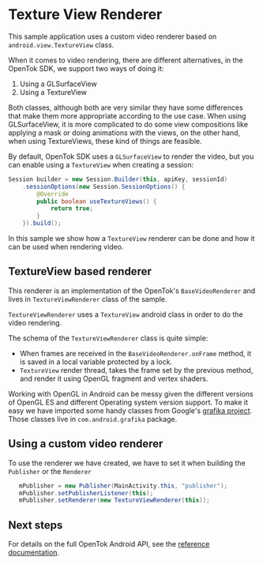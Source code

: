 # Texture View Renderer

This sample application uses a custom video renderer based on `android.view.TextureView` class.

When it comes to video rendering, there are different alternatives, in the OpenTok SDK, we support two ways of doing it:

1. Using a GLSurfaceView
2. Using a TextureView

Both classes, although both are very similar they have some differences that make them more appropriate according to the use case.
When using GLSurfaceView, it is more complicated to do some view compositions like applying a mask or doing animations with the views, 
on the other hand, when using TextureViews, these kind of things are feasible.

By default, OpenTok SDK uses a `GLSurfaceView` to render the video, but you can enable using a `TextureView` when creating a session:

```java
Session builder = new Session.Builder(this, apiKey, sessionId)
    .sessionOptions(new Session.SessionOptions() {
        @Override
        public boolean useTextureViews() {
            return true;
        }
    }).build();
``` 

In this sample we show how a `TextureView` renderer can be done and how it can be used when rendering video.

## TextureView based renderer

This renderer is an implementation of the OpenTok's `BaseVideoRenderer` and lives in `TextureViewRenderer` class of the sample.

`TextureViewRenderer` uses a `TextureView` android class in order to do the video rendering.

The schema of the `TextureViewRenderer` class is quite simple:
- When frames are received in the `BaseVideoRenderer.onFrame` method, it is saved in a local variable protected by a lock.
- `TextureView` render thread, takes the frame set by the previous method, and render it using OpenGL fragment and vertex shaders.

Working with OpenGL in Android can be messy given the different versions of OpenGL ES and different Operating system version support.
To make it easy we have imported some handy classes from Google's [grafika project](https://github.com/google/grafika). 
Those classes live in `com.android.grafika` package.

## Using a custom video renderer

To use the renderer we have created, we have to set it when building the `Publisher` or the `Renderer`

```java
   mPublisher = new Publisher(MainActivity.this, "publisher");
   mPublisher.setPublisherListener(this);
   mPublisher.setRenderer(new TextureViewRenderer(this));
```

## Next steps

For details on the full OpenTok Android API, see the [reference
documentation](https://tokbox.com/opentok/libraries/client/android/reference/index.html).
